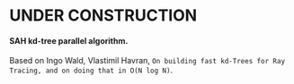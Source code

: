 # UNDER CONSTRUCTION

#### SAH kd-tree parallel algorithm.

Based on Ingo Wald, Vlastimil Havran, `On building fast kd-Trees for Ray Tracing, and on doing that in O(N log N)`.
